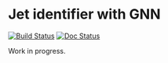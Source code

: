 Jet identifier with GNN
=======================

[![Build Status](https://travis-ci.com/Dario-Caf/Jet-identifier-GNN.svg?branch=main)](https://travis-ci.com/Dario-Caf/Jet-identifier-GNN)
[![Doc Status](https://dario-caf.gitbook.io/documentation)](https://dario-caf.gitbook.io/documentation)

Work in progress.
